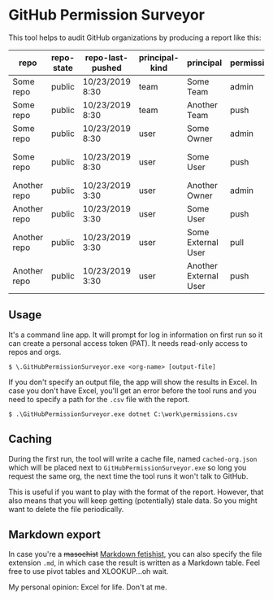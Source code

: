 # GitHub Permission Surveyor

This tool helps to audit GitHub organizations by producing a report like this:

| repo         | repo-state | repo-last-pushed | principal-kind | principal             | permission | via-team                   |
|--------------|------------|------------------|----------------|-----------------------|------------|----------------------------|
| Some repo    | public     | 10/23/2019 8:30  | team           | Some Team             | admin      | Some Team                  |
| Some repo    | public     | 10/23/2019 8:30  | team           | Another Team          | push       | Another Team               |
| Some repo    | public     | 10/23/2019 8:30  | user           | Some Owner            | admin      | (Owner)                    |
| Some repo    | public     | 10/23/2019 8:30  | user           | Some User             | push       | Some Team\Some Nested Team |
| Another repo | public     | 10/23/2019 3:30  | user           | Another Owner         | admin      | (Owner)                    |
| Another repo | public     | 10/23/2019 3:30  | user           | Some User             | push       | Some Team                  |
| Another repo | public     | 10/23/2019 3:30  | user           | Some External User    | pull       | (Collaborator)             |
| Another repo | public     | 10/23/2019 3:30  | user           | Another External User | push       | (Collaborator)             |

## Usage

It's a command line app. It will prompt for log in information on first run
so it can create a personal access token (PAT). It needs read-only access to
repos and orgs.

```
$ \.GitHubPermissionSurveyor.exe <org-name> [output-file]
```

If you don't specify an output file, the app will show the results in Excel. In
case you don't have Excel, you'll get an error before the tool runs and you need
to specify a path for the `.csv` file with the report.

```
$ .\GitHubPermissionSurveyor.exe dotnet C:\work\permissions.csv
```

## Caching

During the first run, the tool will write a cache file, named `cached-org.json`
which will be placed next to `GitHubPermissionSurveyor.exe` so long you request
the same org, the next time the tool runs it won't talk to GitHub.

This is useful if you want to play with the format of the report. However, that
also means that you will keep getting (potentially) stale data. So you might
want to delete the file periodically.

## Markdown export

In case you're a ~~masochist~~ [Markdown fetishist][md], you can also specify
the file extension `.md`, in which case the result is written as a Markdown
table. Feel free to use pivot tables and XLOOKUP...oh wait.

My personal opinion: Excel for life. Don't at me.

[md]: https://twitter.com/timheuer/status/1187405333532033026